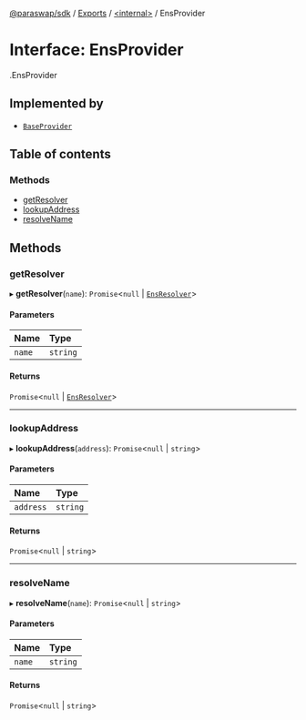 [@paraswap/sdk](../README.md) / [Exports](../modules.md) / [<internal\>](../modules/internal_.md) / EnsProvider

# Interface: EnsProvider

[<internal>](../modules/internal_.md).EnsProvider

## Implemented by

- [`BaseProvider`](../classes/internal_.BaseProvider.md)

## Table of contents

### Methods

- [getResolver](internal_.EnsProvider.md#getresolver)
- [lookupAddress](internal_.EnsProvider.md#lookupaddress)
- [resolveName](internal_.EnsProvider.md#resolvename)

## Methods

### getResolver

▸ **getResolver**(`name`): `Promise`<``null`` \| [`EnsResolver`](internal_.EnsResolver.md)\>

#### Parameters

| Name | Type |
| :------ | :------ |
| `name` | `string` |

#### Returns

`Promise`<``null`` \| [`EnsResolver`](internal_.EnsResolver.md)\>

___

### lookupAddress

▸ **lookupAddress**(`address`): `Promise`<``null`` \| `string`\>

#### Parameters

| Name | Type |
| :------ | :------ |
| `address` | `string` |

#### Returns

`Promise`<``null`` \| `string`\>

___

### resolveName

▸ **resolveName**(`name`): `Promise`<``null`` \| `string`\>

#### Parameters

| Name | Type |
| :------ | :------ |
| `name` | `string` |

#### Returns

`Promise`<``null`` \| `string`\>
